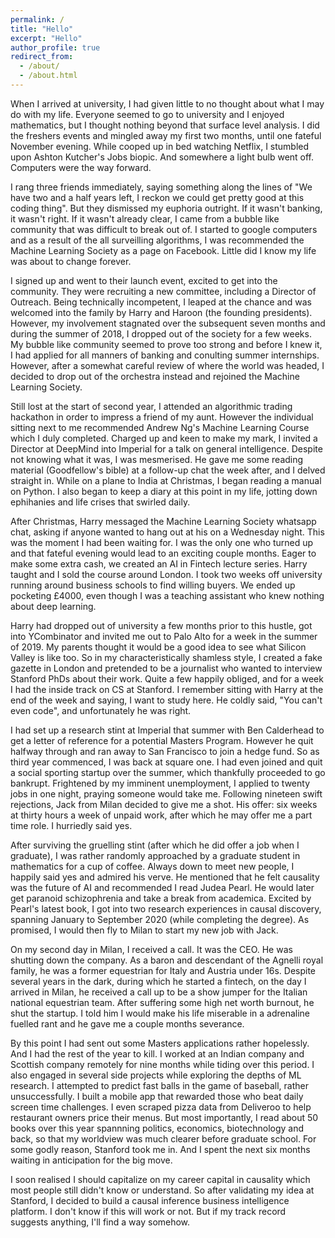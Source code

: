 ```yaml
---
permalink: /
title: "Hello"
excerpt: "Hello"
author_profile: true
redirect_from: 
  - /about/
  - /about.html
---
```


When I arrived at university, I had given little to no thought about what I may do with my life. Everyone seemed to go to university and I enjoyed mathematics, but I thought nothing beyond that surface level analysis. I did the freshers events and mingled away my first two months, until one fateful November evening. While cooped up in bed watching Netflix, I stumbled upon Ashton Kutcher's Jobs biopic. And somewhere a light bulb went off. Computers were the way forward. 

I rang three friends immediately, saying something along the lines of "We have two and a half years left, I reckon we could get pretty good at this coding thing". But they dismissed my euphoria outright. If it wasn't banking, it wasn't right. If it wasn't already clear, I came from a bubble like community that was difficult to break out of. I started to google computers and as a result of the all surveilling algorithms, I was recommended the Machine Learning Society as a page on Facebook. Little did I know my life was about to change forever. 

I signed up and went to their launch event, excited to get into the community. They were recruiting a new committee, including a Director of Outreach. Being technically incompetent, I leaped at the chance and was welcomed into the family by Harry and Haroon (the founding presidents). However, my involvement stagnated over the subsequent seven months and during the summer of 2018, I dropped out of the society for a few weeks. My bubble like community seemed to prove too strong and before I knew it, I had applied for all manners of banking and conulting summer internships. However, after a somewhat careful review of where the world was headed, I decided to drop out of the orchestra instead and rejoined the Machine Learning Society. 

Still lost at the start of second year, I attended an algorithmic trading hackathon in order to impress a friend of my aunt. However the individual sitting next to me recommended Andrew Ng's Machine Learning Course which I duly completed. Charged up and keen to make my mark, I invited a Director at DeepMind into Imperial for a talk on general intelligence. Despite not knowing what it was, I was mesmerised. He gave me some reading material (Goodfellow's bible) at a follow-up chat the week after, and I delved straight in. While on a plane to India at Christmas, I began reading a manual on Python. I also began to keep a diary at this point in my life, jotting down ephihanies and life crises that swirled daily. 

After Christmas, Harry messaged the Machine Learning Society whatsapp chat, asking if anyone wanted to hang out at his on a Wednesday night. This was the moment I had been waiting for. I was the only one who turned up and that fateful evening would lead to an exciting couple months. Eager to make some extra cash, we created an AI in Fintech lecture series. Harry taught and I sold the course around London. I took two weeks off university running around business schools to find willing buyers. We ended up pocketing £4000, even though I was a teaching assistant who knew nothing about deep learning. 

Harry had dropped out of university a few months prior to this hustle, got into YCombinator and invited me out to Palo Alto for a week in the summer of 2019. My parents thought it would be a good idea to see what Silicon Valley is like too. So in my characteristically shamless style, I created a fake gazette in London and pretended to be a journalist who wanted to interview Stanford PhDs about their work. Quite a few happily obliged, and for a week I had the inside track on CS at Stanford. I remember sitting with Harry at the end of the week and saying, I want to study here. He coldly said, "You can't even code", and unfortunately he was right. 

I had set up a research stint at Imperial that summer with Ben Calderhead to get a letter of reference for a potential Masters Program. However he quit halfway through and ran away to San Francisco to join a hedge fund. So as third year commenced, I was back at square one. I had even joined and quit a social sporting startup over the summer, which thankfully proceeded to go bankrupt. Frightened by my imminent unemployment, I applied to twenty jobs in one night, praying someone would take me. Following nineteen swift rejections, Jack from Milan decided to give me a shot. His offer: six weeks at thirty hours a week of unpaid work, after which he may offer me a part time role. I hurriedly said yes.

After surviving the gruelling stint (after which he did offer a job when I graduate), I was rather randomly approached by a graduate student in mathematics for a cup of coffee. Always down to meet new people, I happily said yes and admired his verve. He mentioned that he felt causality was the future of AI and recommended I read Judea Pearl. He would later get paranoid schizophrenia and take a break from academica. Excited by Pearl's latest book, I got into two research experiences in causal discovery, spanning January to September 2020 (while completing the degree). As promised, I would then fly to Milan to start my new job with Jack. 

On my second day in Milan, I received a call. It was the CEO. He was shutting down the company. As a baron and descendant of the Agnelli royal family, he was a former equestrian for Italy and Austria under 16s. Despite several years in the dark, during which he started a fintech, on the day I arrived in Milan, he received a call up to be a show jumper for the Italian national equestrian team. After suffering some high net worth burnout, he shut the startup. I told him I would make his life miserable in a adrenaline fuelled rant and he gave me a couple months severance. 

By this point I had sent out some Masters applications rather hopelessly. And I had the rest of the year to kill. I worked at an Indian company and Scottish company remotely for nine months while tiding over this period. I also engaged in several side projects while exploring the depths of ML research. I attempted to predict fast balls in the game of baseball, rather unsuccessfully. I built a mobile app that rewarded those who beat daily screen time challenges. I even scraped pizza data from Deliveroo to help restaurant owners price their menus. But most importantly, I read about 50 books over this year spannning politics, economics, biotechnology and back, so that my worldview was much clearer before graduate school. For some godly reason, Stanford took me in. And I spent the next six months waiting in anticipation for the big move. 

I soon realised I should capitalize on my career capital in causality which most people still didn't know or understand. So after validating my idea at Stanford, I decided to build a causal inference business intelligence platform. I don't know if this will work or not. But if my track record suggests anything, I'll find a way somehow. 